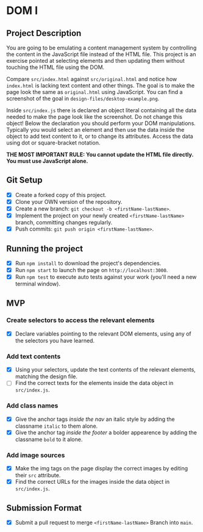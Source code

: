 # DOM I

## Project Description

You are going to be emulating a content management system by controlling the content in the JavaScript file instead of the HTML file. This project is an exercise pointed at selecting elements and then updating them without touching the HTML file using the DOM.

Compare `src/index.html` against `src/original.html` and notice how `index.html` is lacking text content and other things. The goal is to make the page look the same as `original.html` using JavaScript. You can find a screenshot of the goal in `design-files/desktop-example.png`.

Inside `src/index.js` there is declared an object literal containing all the data needed to make the page look like the screenshot. Do not change this object! Below the declaration you should perform your DOM manipulations. Typically you would select an element and then use the data inside the object to add text content to it, or to change its attributes. Access the data using dot or square-bracket notation.

**THE MOST IMPORTANT RULE: You cannot update the HTML file directly. You must use JavaScript alone.**

## Git Setup

* [x] Create a forked copy of this project.
* [x] Clone your OWN version of the repository.
* [x] Create a new branch: `git checkout -b <firstName-lastName>`.
* [x] Implement the project on your newly created `<firstName-lastName>` branch, committing changes regularly.
* [x] Push commits: `git push origin <firstName-lastName>`.

## Running the project

* [x] Run `npm install` to download the project's dependencies.
* [x] Run `npm start` to launch the page on `http://localhost:3000`.
* [x] Run `npm test` to execute auto tests against your work (you'll need a new terminal window).

## MVP

### Create selectors to access the relevant elements

* [x] Declare variables pointing to the relevant DOM elements, using any of the selectors you have learned.

### Add text contents

* [x] Using your selectors, update the text contents of the relevant elements, matching the design file.
* [ ] Find the correct texts for the elements inside the data object in `src/index.js`.

### Add class names

* [x] Give the anchor tags _inside the nav_ an italic style by adding the classname `italic` to them alone.
* [x] Give the anchor tag _inside the footer_ a bolder appearence by adding the classname `bold` to it alone.

### Add image sources

* [x] Make the img tags on the page display the correct images by editing their `src` attribute.
* [x] Find the correct URLs for the images inside the data object in `src/index.js`.

## Submission Format

* [x] Submit a pull request to merge `<firstName-lastName>` Branch into `main`.
